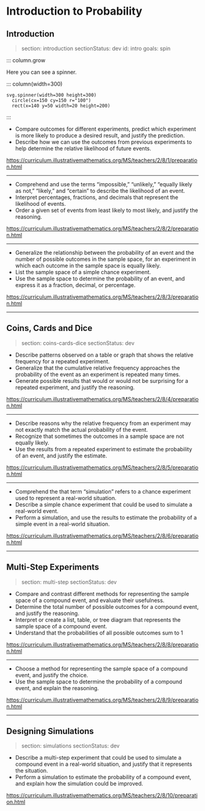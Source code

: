 # Introduction to Probability

## Introduction

> section: introduction
> sectionStatus: dev
> id: intro
> goals: spin

::: column.grow

Here you can see a spinner.

::: column(width=300)

    svg.spinner(width=300 height=300)
      circle(cx=150 cy=150 r="100")
      rect(x=140 y=50 width=20 height=200)

:::

* Compare outcomes for different experiments, predict which experiment is more likely to produce a desired result, and justify the prediction.
* Describe how we can use the outcomes from previous experiments to help determine the relative likelihood of future events.

https://curriculum.illustrativemathematics.org/MS/teachers/2/8/1/preparation.html

---

* Comprehend and use the terms “impossible,” “unlikely,” “equally likely as not,” “likely,” and “certain” to describe the likelihood of an event.
* Interpret percentages, fractions, and decimals that represent the likelihood of events.
* Order a given set of events from least likely to most likely, and justify the reasoning.

https://curriculum.illustrativemathematics.org/MS/teachers/2/8/2/preparation.html

---

* Generalize the relationship between the probability of an event and the number of possible outcomes in the sample space, for an experiment in which each outcome in the sample space is equally likely.
* List the sample space of a simple chance experiment.
* Use the sample space to determine the probability of an event, and express it as a fraction, decimal, or percentage.

https://curriculum.illustrativemathematics.org/MS/teachers/2/8/3/preparation.html



----------------------------------------------------------------------------------------------------


## Coins, Cards and Dice

> section: coins-cards-dice
> sectionStatus: dev

* Describe patterns observed on a table or graph that shows the relative frequency for a repeated experiment.
* Generalize that the cumulative relative frequency approaches the probability of the event as an experiment is repeated many times.
* Generate possible results that would or would not be surprising for a repeated experiment, and justify the reasoning.

https://curriculum.illustrativemathematics.org/MS/teachers/2/8/4/preparation.html

---

* Describe reasons why the relative frequency from an experiment may not exactly match the actual probability of the event.
* Recognize that sometimes the outcomes in a sample space are not equally likely.
* Use the results from a repeated experiment to estimate the probability of an event, and justify the estimate.

https://curriculum.illustrativemathematics.org/MS/teachers/2/8/5/preparation.html

---

* Comprehend the that term “simulation” refers to a chance experiment used to represent a real-world situation.
* Describe a simple chance experiment that could be used to simulate a real-world event.
* Perform a simulation, and use the results to estimate the probability of a simple event in a real-world situation.

https://curriculum.illustrativemathematics.org/MS/teachers/2/8/6/preparation.html


----------------------------------------------------------------------------------------------------


## Multi-Step Experiments

> section: multi-step
> sectionStatus: dev

* Compare and contrast different methods for representing the sample space of a compound event, and evaluate their usefulness.
* Determine the total number of possible outcomes for a compound event, and justify the reasoning.
* Interpret or create a list, table, or tree diagram that represents the sample space of a compound event.
* Understand that the probabilities of all possible outcomes sum to 1

https://curriculum.illustrativemathematics.org/MS/teachers/2/8/8/preparation.html

---

* Choose a method for representing the sample space of a compound event, and justify the choice.
* Use the sample space to determine the probability of a compound event, and explain the reasoning.

https://curriculum.illustrativemathematics.org/MS/teachers/2/8/9/preparation.html


----------------------------------------------------------------------------------------------------


## Designing Simulations

> section: simulations
> sectionStatus: dev

* Describe a multi-step experiment that could be used to simulate a compound event in a real-world situation, and justify that it represents the situation.
* Perform a simulation to estimate the probability of a compound event, and explain how the simulation could be improved.

https://curriculum.illustrativemathematics.org/MS/teachers/2/8/10/preparation.html
